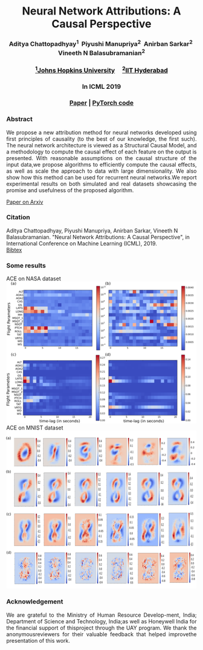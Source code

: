 <html>
  <body>
    <div id="primarycontent">
    <center><h1>Neural Network Attributions: A Causal Perspective</h1></center>
    <center><h3>Aditya Chattopadhyay<sup>1</sup>&nbsp;
      Piyushi Manupriya<sup>2</sup>&nbsp;
      Anirban Sarkar<sup>2</sup>&nbsp;
      Vineeth N Balasubramanian<sup>2</sup></h3></center>
    <center><h3><a href="http://cis.jhu.edu/" style="color:black"><sup>1</sup>Johns Hopkins University</a> &nbsp;&nbsp;&nbsp;&nbsp;<a href="https://cse.iith.ac.in/" style="color:black"><sup>2</sup>IIT Hyderabad</a></h3></center>
    <center><h3>In ICML 2019</h3></center>
    <center><h3><strong><a href="https://arxiv.org/pdf/1902.02302.pdf">Paper</a> | <a href="https://github.com/Piyushi-0/ACE">PyTorch code</a></strong> </h3></center>
<h3>Abstract</h3>
<div style="font-size:14px"><p align="justify">We propose a new attribution method for neural networks developed using first principles of causality (to the best of our knowledge, the first such). The neural network architecture is viewed as a Structural Causal Model, and a methodology to compute the causal effect of each feature on the output is presented. With reasonable assumptions  on  the  causal  structure  of  the  input  data,we propose algorithms to efficiently compute the causal effects, as well as scale the approach to data with large dimensionality. We also show how this method can be used for recurrent neural networks.We report experimental results on both simulated and real datasets showcasing the promise and usefulness of the proposed algorithm.</p></div>
   
<a href="https://arxiv.org/pdf/1902.02302.pdf">Paper on Arxiv</a>

<h3>Citation</h3>
<p>Aditya Chattopadhyay, Piyushi Manupriya, Anirban Sarkar, Vineeth N Balasubramanian. "Neural Network Attributions: A Causal Perspective", in International Conference on Machine Learning (ICML), 2019.
<br>
<a href="https://github.com/Piyushi-0/ACE/blob/master/pmlr-v97-chattopadhyay19a.bib">Bibtex</a>

<h3>Some results</h3>
<p>ACE on NASA dataset
<a href="https://github.com/Piyushi-0/ACE/blob/master/imgs/aircraft_causality.png">
<img src="https://github.com/Piyushi-0/ACE/blob/master/imgs/aircraft_causality.png" width="1000"> </a>
ACE on MNIST dataset
<a href="https://github.com/Piyushi-0/ACE/blob/master/imgs/mnist_causality.png">
<img src="https://github.com/Piyushi-0/ACE/blob/master/imgs/mnist_causality.png" width="1000"> </a>
</p>



<h3>Acknowledgement</h3>
<p align="justify">We are grateful to the Ministry of Human Resource Develop-ment, India; Department of Science and Technology, India;as well as Honeywell India for the financial support of thisproject through the UAY program. We thank the anonymousreviewers for their valuable feedback that helped improvethe presentation of this work.</p>

</body>
</html>
